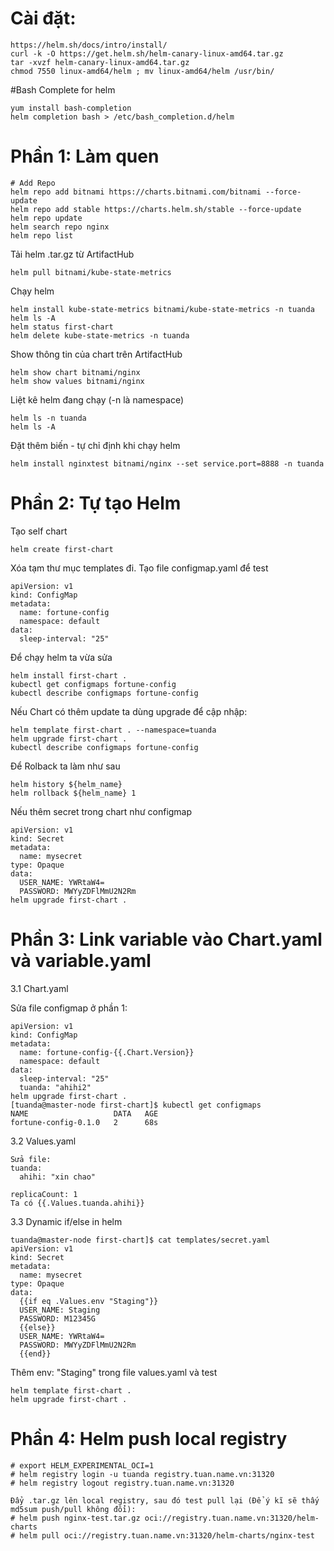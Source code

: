 # Cài đặt:
```
https://helm.sh/docs/intro/install/ 
curl -k -O https://get.helm.sh/helm-canary-linux-amd64.tar.gz
tar -xvzf helm-canary-linux-amd64.tar.gz
chmod 7550 linux-amd64/helm ; mv linux-amd64/helm /usr/bin/
```

#Bash Complete for helm
```
yum install bash-completion 
helm completion bash > /etc/bash_completion.d/helm
```


# Phần 1: Làm quen
```
# Add Repo
helm repo add bitnami https://charts.bitnami.com/bitnami --force-update
helm repo add stable https://charts.helm.sh/stable --force-update
helm repo update
helm search repo nginx
helm repo list
```

Tải helm .tar.gz từ ArtifactHub
```
helm pull bitnami/kube-state-metrics
```

Chạy helm
```
helm install kube-state-metrics bitnami/kube-state-metrics -n tuanda
helm ls -A
helm status first-chart
helm delete kube-state-metrics -n tuanda
```

Show thông tin của chart trên ArtifactHub
```
helm show chart bitnami/nginx
helm show values bitnami/nginx
```

Liệt kê helm đang chạy (-n là namespace)
```
helm ls -n tuanda
helm ls -A
```
Đặt thêm biến - tự chỉ định khi chạy helm
```
helm install nginxtest bitnami/nginx --set service.port=8888 -n tuanda
```



# Phần 2: Tự tạo Helm
Tạo self chart
```
helm create first-chart
```
Xóa tạm thư mục templates đi. Tạo file configmap.yaml để test
```
apiVersion: v1
kind: ConfigMap
metadata:
  name: fortune-config
  namespace: default
data:
  sleep-interval: "25"
```
Để chạy helm ta vừa sửa
```
helm install first-chart .
kubectl get configmaps fortune-config
kubectl describe configmaps fortune-config
```


Nếu Chart có thêm update ta dùng upgrade để cập nhập:
```
helm template first-chart . --namespace=tuanda
helm upgrade first-chart .
kubectl describe configmaps fortune-config
```

Để Rolback ta làm như sau
```
helm history ${helm_name}
helm rollback ${helm_name} 1
```

Nếu thêm secret trong chart như configmap
```
apiVersion: v1
kind: Secret
metadata:
  name: mysecret
type: Opaque
data:
  USER_NAME: YWRtaW4=
  PASSWORD: MWYyZDFlMmU2N2Rm
helm upgrade first-chart .
```


# Phần 3: Link variable vào Chart.yaml và variable.yaml

3.1 Chart.yaml

Sửa file configmap ở phần 1:
```
apiVersion: v1
kind: ConfigMap
metadata:
  name: fortune-config-{{.Chart.Version}}
  namespace: default
data:
  sleep-interval: "25"
  tuanda: "ahihi2"
helm upgrade first-chart .
[tuanda@master-node first-chart]$ kubectl get configmaps 
NAME                   DATA   AGE
fortune-config-0.1.0   2      68s
```
3.2 Values.yaml
```
Sửa file:
tuanda:
  ahihi: "xin chao"

replicaCount: 1
Ta có {{.Values.tuanda.ahihi}}
```
3.3 Dynamic if/else in helm
```
tuanda@master-node first-chart]$ cat templates/secret.yaml 
apiVersion: v1
kind: Secret
metadata:
  name: mysecret
type: Opaque
data:
  {{if eq .Values.env "Staging"}}
  USER_NAME: Staging
  PASSWORD: M12345G
  {{else}}
  USER_NAME: YWRtaW4=
  PASSWORD: MWYyZDFlMmU2N2Rm
  {{end}}
```
Thêm env: "Staging" trong file values.yaml và test
```
helm template first-chart .
helm upgrade first-chart .
```

# Phần 4: Helm push local registry
```
# export HELM_EXPERIMENTAL_OCI=1
# helm registry login -u tuanda registry.tuan.name.vn:31320
# helm registry logout registry.tuan.name.vn:31320

Đẩy .tar.gz lên local registry, sau đó test pull lại (Để ý kĩ sẽ thấy md5sum push/pull không đổi):
# helm push nginx-test.tar.gz oci://registry.tuan.name.vn:31320/helm-charts
# helm pull oci://registry.tuan.name.vn:31320/helm-charts/nginx-test
```


